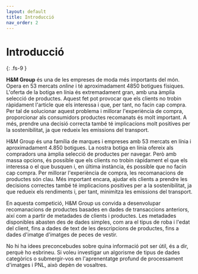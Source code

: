 ```yaml
---
layout: default
title: Introducció
nav_order: 2
---
```


# Introducció
{: .fs-9 }

**H&M Group** és una de les empreses de moda més importants del món. Opera en 53 mercats *online* i té aproximadament 4850 botigues físiques. L'oferta de la botiga en línia és extremadament gran, amb una àmplia selecció de productes. Aquest fet pot provocar que els clients no trobin ràpidament l'article que els interessa i que, per tant, no facin cap compra. Per tal de solucionar aquest problema i millorar l'experiència de compra, proporcionar als consumidors productes recomanats és molt important. A més, prendre una decisió correcta també té implicacions molt positives per la sostenibilitat, ja que redueix les emissions del transport. 



H&M Group és una família de marques i empreses amb 53 mercats en línia i aproximadament 4.850 botigues. La nostra botiga en línia ofereix als compradors una àmplia selecció de productes per navegar. Però amb massa opcions, és possible que els clients no trobin ràpidament el que els interessa o el que busquen i, en última instància, és possible que no facin cap compra. Per millorar l'experiència de compra, les recomanacions de productes són clau. Més important encara, ajudar els clients a prendre les decisions correctes també té implicacions positives per a la sostenibilitat, ja que redueix els rendiments i, per tant, minimitza les emissions del transport.

En aquesta competició, H&M Group us convida a desenvolupar recomanacions de productes basades en dades de transaccions anteriors, així com a partir de metadades de clients i productes. Les metadades disponibles abasten des de dades simples, com ara el tipus de roba i l'edat del client, fins a dades de text de les descripcions de productes, fins a dades d'imatge d'imatges de peces de vestir.

No hi ha idees preconcebudes sobre quina informació pot ser útil, és a dir, perquè ho esbrineu. Si voleu investigar un algorisme de tipus de dades categòrics o submergir-vos en l'aprenentatge profund de processament d'imatges i PNL, això depèn de vosaltres.


